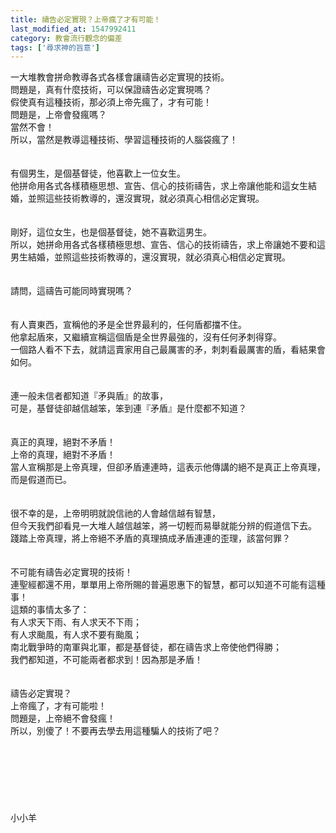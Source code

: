```yaml
---
title: 禱告必定實現？上帝瘋了才有可能！
last_modified_at: 1547992411
category: 教會流行觀念的偏差
tags: ['尋求神的旨意']
---
```


<p>一大堆教會拼命教導各式各樣會讓禱告必定實現的技術。<br/>問題是，真有什麼技術，可以保證禱告必定實現嗎？<br/>假使真有這種技術，那必須上帝先瘋了，才有可能！<br/><!--more-->問題是，上帝會發瘋嗎？<br/>當然不會！<br/>所以，當然是教導這種技術、學習這種技術的人腦袋瘋了！<br/><br/><br/>有個男生，是個基督徒，他喜歡上一位女生。<br/>他拼命用各式各樣積極思想、宣告、信心的技術禱告，求上帝讓他能和這女生結婚，並照這些技術教導的，還沒實現，就必須真心相信必定實現。<br/><br/><br/>剛好，這位女生，也是個基督徒，她不喜歡這男生。<br/>所以，她拼命用各式各樣積極思想、宣告、信心的技術禱告，求上帝讓她不要和這男生結婚，並照這些技術教導的，還沒實現，就必須真心相信必定實現。<br/><br/><br/>請問，這禱告可能同時實現嗎？<br/><br/><br/>有人賣東西，宣稱他的矛是全世界最利的，任何盾都擋不住。<br/>他拿起盾來，又繼續宣稱這個盾是全世界最強的，沒有任何矛刺得穿。<br/>一個路人看不下去，就請這賣家用自己最厲害的矛，刺刺看最厲害的盾，看結果會如何。<br/><br/><br/>連一般未信者都知道『矛與盾』的故事，<br/>可是，基督徒卻越信越笨，笨到連『矛盾』是什麼都不知道？<br/><br/><br/>真正的真理，絕對不矛盾！<br/>上帝的真理，絕對不矛盾！<br/>當人宣稱那是上帝真理，但卻矛盾連連時，這表示他傳講的絕不是真正上帝真理，而是假道而已。<br/><br/><br/>很不幸的是，上帝明明就說信祂的人會越信越有智慧，<br/>但今天我們卻看見一大堆人越信越笨，將一切輕而易舉就能分辨的假道信下去。<br/>踐踏上帝真理，將上帝絕不矛盾的真理搞成矛盾連連的歪理，該當何罪？<br/><br/><br/>不可能有禱告必定實現的技術！<br/>連聖經都還不用，單單用上帝所賜的普遍恩惠下的智慧，都可以知道不可能有這種事！<br/>這類的事情太多了：<br/>有人求天下雨、有人求天不下雨；<br/>有人求颱風，有人求不要有颱風；<br/>南北戰爭時的南軍與北軍，都是基督徒，都在禱告求上帝使他們得勝；<br/>我們都知道，不可能兩者都求到！因為那是矛盾！<br/><br/><br/>禱告必定實現？<br/>上帝瘋了，才有可能啦！<br/>問題是，上帝絕不會發瘋！<br/>所以，別傻了！不要再去學去用這種騙人的技術了吧？<br/><br/><br/><br/><br/><br/><br/><br/>小小羊


</p>